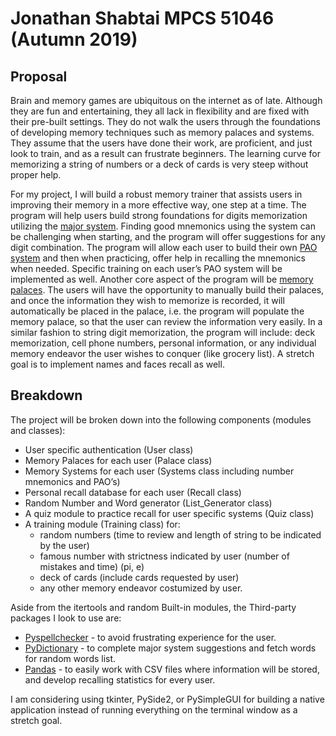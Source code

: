 # Jonathan Shabtai MPCS 51046 (Autumn 2019)

## Proposal
Brain and memory games are ubiquitous on the internet as of late. Although they are fun and entertaining, they all lack in flexibility and are fixed with their pre-built settings. They do not walk the users through the foundations of developing memory techniques such as memory palaces and systems. They assume that the users have done their work, are proficient, and just look to train, and as a result can frustrate beginners. The learning curve for memorizing a string of numbers or a deck of cards is very steep without proper help.

For my project, I will build a robust memory trainer that assists users in improving their memory in a more effective way, one step at a time. The program will help users build strong foundations for digits memorization utilizing the [major system](https://en.wikipedia.org/wiki/Mnemonic_major_system). Finding good mnemonics using the system can be challenging when starting, and the program will offer suggestions for any digit combination. The program will allow each user to build their own [PAO system](https://artofmemory.com/wiki/Person-Action-Object_(PAO)_System) and then when practicing, offer help in recalling the mnemonics when needed. Specific training on each user’s PAO system will be implemented as well. Another core aspect of the program will be [memory palaces](https://en.wikipedia.org/wiki/Method_of_loci). The users will have the opportunity to manually build their palaces, and once the information they wish to memorize is recorded, it will automatically be placed in the palace, i.e. the program will populate the memory palace, so that the user can review the information very easily.
In a similar fashion to string digit memorization, the program will include: deck memorization, cell phone numbers, personal information, or any individual memory endeavor the user wishes to conquer (like grocery list). A stretch goal is to implement names and faces recall as well.

## Breakdown
The project will be broken down into the following components (modules and classes):
* User specific authentication (User class)
* Memory Palaces for each user (Palace class)
* Memory Systems for each user (Systems class including number mnemonics and PAO’s)
* Personal recall database for each user (Recall class)
* Random Number and Word generator (List_Generator class)
* A quiz module to practice recall for user specific systems (Quiz class)
* A training module (Training class) for:
  * random numbers (time to review and length of string to be indicated by the user)
  * famous number with strictness indicated by user (number of mistakes and time) (pi, e)
  * deck of cards (include cards requested by user)
  * any other memory endeavor costumized by user.

Aside from the itertools and random Built-in modules, the Third-party packages I look to use are:
* [Pyspellchecker](https://pypi.org/project/pyspellchecker/) - to avoid frustrating experience for the user.
* [PyDictionary](https://pypi.org/project/PyDictionary/) - to complete major system suggestions and fetch words for random words list.
* [Pandas](https://pandas.pydata.org/) - to easily work with CSV files where information will be stored, and develop recalling statistics for every user.

I am considering using tkinter, PySide2, or PySimpleGUI for building a native application instead of running everything on the terminal window as a stretch goal.
